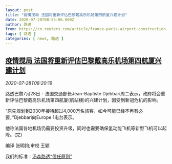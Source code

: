```yaml
---
layout: post
title: "疫情搅局 法国将重新评估巴黎戴高乐机场第四航厦兴建计划"
date: 2020-07-28T08:55:06.000Z
author: 路透
from: https://cn.reuters.com/article/france-paris-airport-construction-0728-idCNKCS24T0YZ
tags: [ 路透 ]
categories: [ news, 路透 ]
---
```

<!--1595926506000-->
[疫情搅局 法国将重新评估巴黎戴高乐机场第四航厦兴建计划](https://cn.reuters.com/article/france-paris-airport-construction-0728-idCNKCS24T0YZ)
------

<div>
<div><i>2020-07-28T08:20:19</i></div><div class="StandardArticleBody_body"><p>路透巴黎7月28日 - 法国交通部长Jean-Baptiste Djebbari周二表示，政府将会重新评估巴黎戴高乐机场第四航厦(航站楼)的兴建计划，因受到新冠危机的影响。 </p><p>“原先规划到2030年接待超过4,000万名旅客，如今可能已经不再有必要，”Djebbari向Europe 1电台表示。 </p><p>他称法国各地机场仍需要投资升级，同时也需要确保氢动能飞机等新型飞机可以起降。(完) </p><div class="Attribution_container"><div class="Attribution_attribution"><p class="Attribution_content">编译 张明钧;审校 王颖</p></div></div><div class="StandardArticleBody_trustBadgeContainer"><span class="StandardArticleBody_trustBadgeTitle">我们的标准：</span><span class="trustBadgeUrl"><a href="https://www.thomsonreuters.cn/content/dam/openweb/documents/pdf/china/brochures/about-us-1.pdf">汤森路透“信任原则”</a></span></div></div>
</div>
